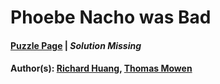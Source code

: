 # Phoebe Nacho was Bad

#### [Puzzle Page](4.6-p.pdf) | *Solution Missing*
#### Author(s): [Richard Huang](../../../../search.html?q=Richard+Huang), [Thomas Mowen](../../../../search.html?q=Thomas+Mowen)

